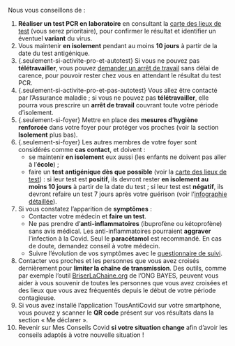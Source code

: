 Nous vous conseillons de :

1. **Réaliser un test PCR en laboratoire** en consultant la <a href="#conseils-depistage" class="lien-depistage">carte des lieux de test</a> (vous serez prioritaire), pour confirmer le résultat et identifier un éventuel **variant** du virus.
1. Vous maintenir **en isolement** pendant au moins **10 jours** à partir de la date du test antigénique.
1. {.seulement-si-activite-pro-et-autotest} Si vous ne pouvez pas **télétravailler**, vous pouvez [demander un arrêt de travail](https://declare.ameli.fr/isolement/conditions) sans délai de carence, pour pouvoir rester chez vous en attendant le résultat du test PCR.
1. {.seulement-si-activite-pro-et-pas-autotest} Vous allez être contacté par l’Assurance maladie ; si vous ne pouvez pas **télétravailler**, elle pourra vous prescrire un **arrêt de travail** couvrant toute votre période d’isolement.
1. {.seulement-si-foyer} Mettre en place des **mesures d’hygiène renforcée** dans votre foyer pour protéger vos proches (voir la section **Isolement** plus bas).
1. {.seulement-si-foyer} Les autres membres de votre foyer sont considérés comme **cas contact**, et doivent :
    * se maintenir **en isolement** eux aussi (les enfants ne doivent pas aller à l’**école**) ;
    * faire un **test antigénique dès que possible** (voir la <a href="#conseils-depistage" class="lien-depistage">carte des lieux de test</a>) : si leur test est **positif**, ils devront rester **en isolement au moins 10 jours** à partir de la date du test ; si leur test est **négatif**, ils devront refaire un test 7 jours après votre guérison (voir l’<a href="illustrations/isolement-foyer-malade.png">infographie détaillée</a>).
1. Si vous constatez l’apparition de **symptômes** :
    * Contacter votre médecin et **faire un test**.
    * Ne pas prendre d’**anti-inflammatoires** (ibuprofène ou kétoprofène) sans avis médical. Les anti-inflammatoires pourraient **aggraver** l’infection à la Covid. Seul le **paracétamol** est recommandé. En cas de doute, demandez conseil à votre médecin.
    * Suivre l’évolution de vos symptômes avec le [questionnaire de suivi](#suivisymptomes).
1. Contacter vos proches et les personnes que vous avez croisés dernièrement pour **limiter la chaîne de transmission**. Des outils, comme par exemple l’outil [BriserLaChaine.org](https://www.briserlachaine.org/statut) de l’ONG BAYES, peuvent vous aider à vous souvenir de toutes les personnes que vous avez croisées et des lieux que vous avez fréquentés depuis le début de votre période contagieuse.
1. Si vous avez installé l’application TousAntiCovid sur votre smartphone, vous pouvez y scanner le **QR code** présent sur vos résultats dans la section « Me déclarer ».
1. Revenir sur Mes Conseils Covid **si votre situation change** afin d’avoir les conseils adaptés à votre nouvelle situation !
